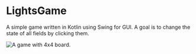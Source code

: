 # LightsGame 

A simple game written in Kotlin using Swing for GUI. A goal is to change the state of all fields by clicking them.

![A game with 4x4 board.](Snapshot.png)